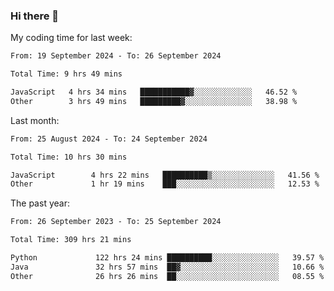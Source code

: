 ### Hi there 👋

My coding time for last week:

<!--START_SECTION:week-->

```txt
From: 19 September 2024 - To: 26 September 2024

Total Time: 9 hrs 49 mins

JavaScript   4 hrs 34 mins   ███████████▓░░░░░░░░░░░░░   46.52 %
Other        3 hrs 49 mins   █████████▓░░░░░░░░░░░░░░░   38.98 %
```

<!--END_SECTION:week-->

Last month:

<!--START_SECTION:month-->

```txt
From: 25 August 2024 - To: 24 September 2024

Total Time: 10 hrs 30 mins

JavaScript        4 hrs 22 mins   ██████████▒░░░░░░░░░░░░░░   41.56 %
Other             1 hr 19 mins    ███░░░░░░░░░░░░░░░░░░░░░░   12.53 %
```

<!--END_SECTION:month-->

The past year:

<!--START_SECTION:year-->

```txt
From: 26 September 2023 - To: 25 September 2024

Total Time: 309 hrs 21 mins

Python             122 hrs 24 mins ██████████░░░░░░░░░░░░░░░   39.57 %
Java               32 hrs 57 mins  ██▓░░░░░░░░░░░░░░░░░░░░░░   10.66 %
Other              26 hrs 26 mins  ██░░░░░░░░░░░░░░░░░░░░░░░   08.55 %
```

<!--END_SECTION:year-->
